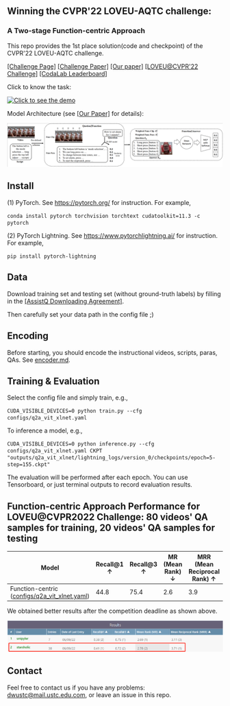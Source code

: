 ## Winning the CVPR'22 LOVEU-AQTC challenge: 

### A Two-stage Function-centric Approach

This repo provides the 1st place solution(code and checkpoint) of the CVPR'22 LOVEU-AQTC challenge.

[[Challenge Page]](https://showlab.github.io/assistq/)  [[Challenge Paper]](https://arxiv.org/abs/2203.04203)  [[Our paper]]() [[LOVEU@CVPR'22 Challenge]](https://sites.google.com/view/loveucvpr22/track-3?authuser=0) [[CodaLab Leaderboard]](https://codalab.lisn.upsaclay.fr/competitions/4642#results)

Click to know the task:

[![Click to see the demo](https://img.youtube.com/vi/3v8ceel9Mos/0.jpg)](https://www.youtube.com/watch?v=3v8ceel9Mos)

Model Architecture (see [[Our Paper]]() for details):

![image-20220619201014430](https://raw.githubusercontent.com/starsholic/pic/main/image-20220619201014430.png)


## Install

(1) PyTorch. See https://pytorch.org/ for instruction. For example,

```
conda install pytorch torchvision torchtext cudatoolkit=11.3 -c pytorch
```

(2) PyTorch Lightning. See https://www.pytorchlightning.ai/ for instruction. For example,

```
pip install pytorch-lightning
```

## Data

Download training set and testing set (without ground-truth labels) by filling in the [[AssistQ Downloading Agreement]](https://forms.gle/h9A8GxHksWJfPByf7).

Then carefully set your data path in the config file ;)

## Encoding

Before starting, you should encode the instructional videos, scripts, paras, QAs. See [encoder.md](https://github.com/showlab/Q2A/blob/master/encoder/README.md).

## Training & Evaluation

Select the config file and simply train, e.g.,

```
CUDA_VISIBLE_DEVICES=0 python train.py --cfg configs/q2a_vit_xlnet.yaml
```

To inference a model, e.g.,

```
CUDA_VISIBLE_DEVICES=0 python inference.py --cfg configs/q2a_vit_xlnet.yaml CKPT "outputs/q2a_vit_xlnet/lightning_logs/version_0/checkpoints/epoch=5-step=155.ckpt"
```


The evaluation will be performed after each epoch. You can use Tensorboard, or just terminal outputs to record evaluation results.

## Function-centric Approach Performance for LOVEU@CVPR2022 Challenge: 80 videos' QA samples for training, 20 videos' QA samples for testing

| Model                                                        | Recall@1 ↑ | Recall@3 ↑ | MR (Mean Rank) ↓ | MRR (Mean Reciprocal Rank) ↑ |
| ------------------------------------------------------------ | ---------- | ---------- | ---------------- | ---------------------------- |
| Function-centric ([configs/q2a_vit_xlnet.yaml](configs/q2a_cit_xlnet.yaml)) | 44.8       | 75.4       | 2.6              | 3.9                          |

We obtained better results after the competition deadline as shown above.

![image-20220619193605180](https://raw.githubusercontent.com/starsholic/pic/main/image-20220619193605180.png)

## Contact

Feel free to contact us if you have any problems: dwustc@mail.ustc.edu.com, or leave an issue in this repo.